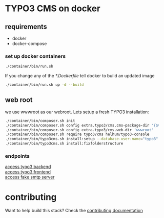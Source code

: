 TYPO3 CMS on docker
===================

## requirements
* docker
* docker-compose

### set up docker containers

```bash
./container/bin/run.sh
```

If you change any of the _*.Dockerfile_ tell docker to build an updated image

```bash
./container/bin/run.sh up -d --build
```

## web root

we use wwwroot as our webroot. Lets setup a fresh TYPO3 installation:

```bash
./container/bin/composer.sh init
./container/bin/composer.sh config extra.typo3/cms.cms-package-dir '{$vendor-dir}/typo3/cms'
./container/bin/composer.sh config extra.typo3/cms.web-dir 'wwwroot'
./container/bin/composer.sh require typo3/cms helhum/typo3-console
./container/bin/typo3cms.sh install:setup --database-user-name="typo3" --database-host-name="db" --database-port="3306"
./container/bin/typo3cms.sh install:fixfolderstructure
```

### endpoints

[access typo3 backend](http://localhost:8888/typo3/)  
[access typo3 frontend](http://localhost:8888)  
[access fake smtp server](http://localhost:8025)


# contributing

Want to help build this stack? Check the [contributing documentation](CONTRIBUTING.md)
